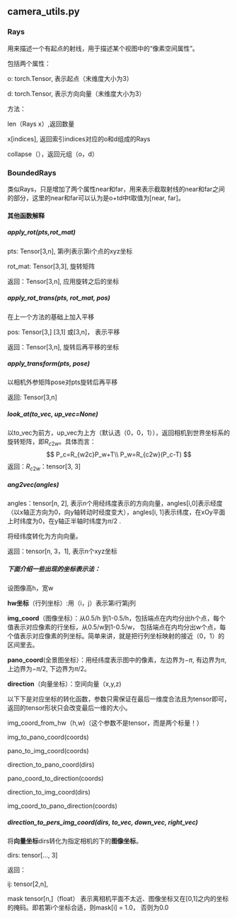 ## camera_utils.py

### Rays

用来描述一个有起点的射线，用于描述某个视图中的“像素空间属性”。

包括两个属性：

o: torch.Tensor, 表示起点（末维度大小为3）

d: torch.Tensor, 表示方向向量（末维度大小为3）

方法：

len（Rays x）,返回数量

x[indices], 返回索引indices对应的o和d组成的Rays

collapse（），返回元组（o，d）

### BoundedRays

类似Rays，只是增加了两个属性near和far，用来表示截取射线的near和far之间的部分，这里的near和far可以认为是o+td中t取值为[near, far]。

#### 其他函数解释

##### apply_rot(pts,rot_mat)

pts: Tensor[3,n], 第i列表示第i个点的xyz坐标

rot_mat: Tensor[3,3], 旋转矩阵

返回：Tensor[3,n], 应用旋转之后的坐标

##### apply_rot_trans(pts, rot_mat, pos)

在上一个方法的基础上加入平移

pos: Tensor[3,] [3,1] 或[3,n]， 表示平移

返回：Tensor[3,n], 旋转后再平移的坐标

##### apply_transform(pts, pose)

以相机外参矩阵pose对pts旋转后再平移

返回: Tensor[3,n]

##### look_at(to_vec, up_vec=None)

以to_vec为前方，up_vec为上方（默认选（0，0，1）），返回相机到世界坐标系的旋转矩阵，即$R_{c2w}$。具体而言：
$$
P_c=R_{w2c}P_w+T\\
P_w=R_{c2w}(P_c-T)
$$
返回：$R_{c2w}$：tensor[3, 3]

##### ang2vec(angles)

angles：tensor[n, 2], 表示n个用经纬度表示的方向向量，angles[i,0]表示经度（以x轴正方向为0，向y轴转动时经度变大），angles[i, 1]表示纬度，在xOy平面上时纬度为0，在y轴正半轴时纬度为$\pi/2$ .

将经纬度转化为方向向量。

返回：tensor[n, 3，1], 表示n个xyz坐标



##### 下面介绍一些出现的坐标表示法：

设图像高h，宽w

**hw坐标**（行列坐标）:用（i，j）表示第i行第j列

**img_coord**（图像坐标）：从0.5/h 到1-0.5/h，包括端点在内均分出h个点，每个值表示对应像素的行坐标，从0.5/w到1-0.5/w， 包括端点在内均分出w个点，每个值表示对应像素的列坐标。简单来讲，就是把行列坐标映射的接近（0，1）的区间里去。

**pano_coord**(全景图坐标）：用经纬度表示图中的像素，左边界为$-\pi$, 有边界为$\pi$, 上边界为$-\pi/2$, 下边界为$\pi/2$。

**direction**（向量坐标）：空间向量（x,y,z)

以下下是对应坐标的转化函数，参数只需保证在最后一维度合法且为tensor即可，返回的tensor形状只会改变最后一维的大小。

img_coord_from_hw（h,w)（这个参数不是tensor，而是两个标量！）

img_to_pano_coord(coords)

pano_to_img_coord(coords)

direction_to_pano_coord(dirs)

pano_coord_to_direction(coords)

direction_to_img_coord(dirs)

img_coord_to_pano_direction(coords)



##### direction_to_pers_img_coord(dirs, to_vec, down_vec, right_vec)

将**向量坐标**dirs转化为指定相机的下的**图像坐标**。

dirs: tensor[..., 3]

返回：

ij: tensor[2,n],

mask tensor[n,]（float） 表示离相机平面不太近、图像坐标又在[0,1]之内的坐标的掩码。即若第i个坐标合适，则mask[i] = 1.0， 否则为0.0



